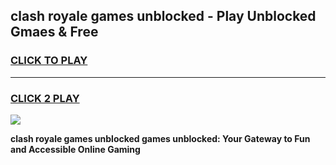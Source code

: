
## clash royale games unblocked - Play Unblocked Gmaes & Free
<h3>
<a href="https://news.freeplayer.one?title=clash_royale_games_unblocked&ref=23F">CLICK TO PLAY</a></h3>
<hr>

<h3>
<a href="https://news.freeplayer.one?title=clash_royale_games_unblocked&ref=23F">CLICK 2 PLAY</a>
  
</h3>

<a href="https://news.freeplayer.one?title=clash_royale_games_unblocked&ref=23F/"><img src="https://clearcache.store/games.png"></a>


**clash royale games unblocked games unblocked: Your Gateway to Fun and Accessible Online Gaming**
